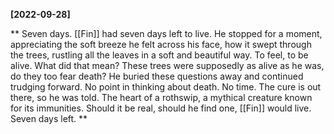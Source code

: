 **[2022-09-28]**

** 
Seven days. [[Fin]] had seven days left to live. He stopped for a moment, appreciating the soft breeze he felt across his face, how it swept through the trees, rustling all the leaves in a soft and beautiful way. To feel, to be alive. What did that mean? These trees were supposedly as alive as he was, do they too fear death? He buried these questions away and continued trudging forward. No point in thinking about death. No time. 
The cure is out there, so he was told. The heart of a rothswip, a mythical creature known for its immunities. Should it be real, should he find one, [[Fin]] would live. Seven days left.
**